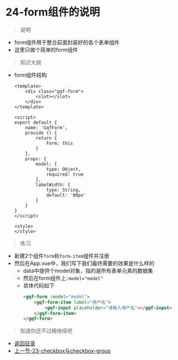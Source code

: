 # 24-form组件的说明

> 说明

* form组件用于整合前面封装好的各个表单组件
* 这里只做个简单的form组件 

> 知识大纲

* form组件结构
    ```vue
    <template>
        <div class="gqf-form">
            <slot></slot>
        </div>
    </template>

    <script>
    export default {
        name: 'GqfForm',
        provide () {
            return {
                Form: this
            }
        },
        props: {
            model: {
                type: Object,
                required: true
            },
            labelWidth: {
                type: String,
                default: '80px'
            }
        }
    }
    </script>

    <style>
    </style>
    ```

> 练习

* 新建2个组件`form`和`form-item`组件并注册
* 然后在App.vue中，我们写下我们最终需要的效果是什么样的
    * data中提供个model对象，指的是所有表单元素的数据集
    * 然后在form组件上`:model="model"`
    * 具体代码如下
        ```html
        <gqf-form :model="model">
            <gqf-form-item label="用户名">
                <gqf-input placeholder="请输入用户名"></gqf-input>
            </gqf-form-item>
        </gqf-form>        
        ``` 

> 知道你还不过瘾继续吧       

* [返回目录](../../README.md)
* [上一节-23-checkbox与checkbox-group](../23-checkbox与checkbox-group/checkbox与checkbox-group.md)